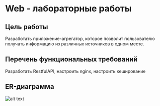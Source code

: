 # Web - лабораторные работы

## Цель работы
Разработать приложение-агрегатор, которое позволит пользователю получать информацию из различных источников в одном месте.

## Перечень функциональных требований
Разработать RestfulAPI, настроить nginx, настроить кеширование

## ER-диаграмма
![alt text](https://sun9-79.userapi.com/impg/2BjWL_lTw6KzKdKdZCz8KcedPJsmxqmk9UdbwA/HrXaSL_3w8c.jpg?size=1280x700&quality=96&sign=70183586dd968593d10a28aca95e98c8&type=album)